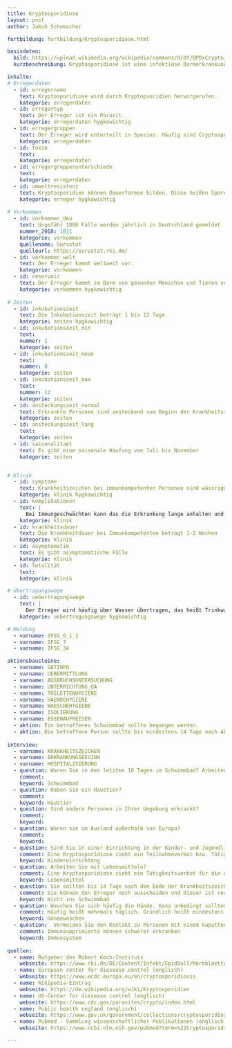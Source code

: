 ```yaml
---
title: Kryptosporidiose
layout: post
author: Jakob Schumacher

fortbildung: fortbildung/Kryptosporidiose.html

basisdaten:
  bild: https://upload.wikimedia.org/wikipedia/commons/d/df/DPDxCrypto_oo_DIC.jpg
  kurzbeschreibung: Kryptosporidiose ist eine infektiöse Darmerkrankung. Die Erkrankung wird durch Kryptopsoridien hervorgerufen. 

inhalte:  
# Erregerdaten
  - id: erregername
    text: Kryptosporidiose wird durch Kryptopsoridien hervorgerufen. 
    kategorie: erregerdaten
  - id: erregertyp
    text: Der Erreger ist ein Parasit.
    kategorie: erregerdaten hygkowichtig
  - id: erregergruppen
    text: Der Erreger wird unterteilt in Spezies. Häufig sind Cryptosporidium hominis und Cryptosporidium parvum.
    kategorie: erregerdaten
  - id: toxin
    text: 
    kategorie: erregerdaten
  - id: erregergruppenunterschiede
    text: 
    kategorie: erregerdaten 
  - id: umweltresistenz
    text: Kryptosporidien können Dauerformen bilden. Diese heißen Sporozoiten. Sie sind sehr widerstandsfähig.
    kategorie: erreger hygkowichtig
    
# Vorkommen
  - id: vorkommen_deu
    text: Ungefähr 1800 Fälle werden jährlich in Deutschland gemeldet
    nummer_2018: 1811
    kategorie: vorkommen
    quellename: Survstat
    quelleurl: https://survstat.rki.de/
  - id: vorkommen_welt
    text: Der Erreger kommt weltweit vor. 
    kategorie: vorkommen
  - id: reservoir
    text: Der Erreger kommt im Darm von gesunden Menschen und Tieren vor. In Europa kommt dies bei etwa 1-4% der Menschen vor. C. Parvum kommt bei Rindern, Pferden, Ziegen und Schafen vor. C. Homonis fast nur beim Menschen.
    kategorie: vorkommen hygkowichtig
      
# Zeiten
  - id: inkubationszeit
    text: Die Inkubationszeit beträgt 1 bis 12 Tage.
    kategorie: zeiten hygkowichtig
  - id: inkubationszeit_min
    text: 
    nummer: 1
    kategorie: zeiten
  - id: inkubationszeit_mean
    text: 
    nummer: 8
    kategorie: zeiten
  - id: inkubationszeit_max
    text:
    nummer: 12
    kategorie: zeiten
  - id: ansteckungszeit_normal
    text: Erkrankte Personen sind ansteckend vom Beginn der Krankheitszeichen bis Wochen nach Ende der Krankheitszeichen.
    kategorie: zeiten
  - id: ansteckungszeit_lang 
    text: 
    kategorie: zeiten
  - id: saisonalitaet
    text: Es gibt eine saisonale Häufung von Juli bis November
    kategorie: zeiten


# Klinik
  - id: symptome
    text: Krankheitszeichen bei immunkompetenten Personen sind wässriger Durchfall, Bauchschmerzen und Übelkeit.
    kategorie: klinik hygkowichtig
  - id: komplikationen
    text: |
      Bei Immungeschwächten kann das die Erkrankung lange anhalten und zu einer Exxikose führen. Bei AIDS Patienten kann es auch zu einer sekundär sklerosierenden Cholangitis kommen.
    kategorie: klinik 
  - id: krankheitsdauer
    text: Die Krankheitdauer bei Immunkompetenten beträgt 1-2 Wochen
    kategorie: klinik
  - id: asymptomatik
    text: Es gibt asymptomatische Fälle
    kategorie: klinik
  - id: letalität
    text: 
    kategorie: klinik 

# Übertragungswege
  - id: uebertragungswege
    text: | 
      Der Erreger wird häufig über Wasser übertragen, das heißt Trinkwasser und Badewasser. Die Erkrankung kann auch von Mensch-zu-Mensch, von Tier-zu-Mensch oder über Lebensmittel übertragen werden.
    kategorie: uebertragungswege hygkowichtig

# Meldung
  - varname: IFSG_6_1_2
  - varname: IFSG_7
  - varname: IFSG_34 

aktionsbausteine:
  - varname: GETINFO
  - varname: UEBERMITTLUNG
  - varname: AUSBRUCHSUNTERSUCHUNG
  - varname: UNTERRICHTUNG_GA
  - varname: TOILETTENHYGIENE
  - varname: HAENDEHYGIENE
  - varname: WAESCHEHYGIENE
  - varname: ISOLIERUNG
  - varname: ESSENAUFREISEN
  - aktion: Ein betroffenes Schwimmbad sollte begangen werden.
  - aktion: Die betroffene Person sollte bis mindestens 14 Tage nach Abklingen der Symptome nicht schwimmen gehen.
  
interview:     
  - varname: KRANKHEITSZEICHEN
  - varname: ERKRANKUNGSBEGINN
  - varname: HOSPITALISIERUNG
  - question: Waren Sie in den letzten 10 Tagen im Schwimmbad? Arbeiten Sie in einem Badebetrieb?
    comment:
    keyword: Schwimmbad
  - question: Haben Sie ein Haustier?
    comment:
    keyword: Haustier
  - question: Sind andere Personen in Ihrer Umgebung erkrankt?
    comment:
    keyword:
  - question: Waren sie im Ausland außerhalb von Europa?
    comment:
    keyword:
  - question: Sind Sie in einer Einrichtung in der Kinder- und Jugendliche betreut werden?
    comment: Eine Kryptosporidiose zieht ein Teilnahmeverbot bzw. Tätigkeitsverbot für Kindereinrichtungen nach sich
    keyword: Kindereinrichtung
  - question: Arbeiten Sie mit Lebensmitteln?
    comment: Eine Kryptosporidiose zieht ein Tätigkeitsverbot für die Arbeit mit Lebensmittel nach sich.
    keyword: Lebensmittel
  - question: Sie sollten bis 14 Tage nach dem Ende der Krankheitszeichen auf keinen Fall ins Schwimmbad gehen.
    comment: Sie können den Erreger noch ausscheiden und dieser ist resistent gegen Chlor.
    keyword: Nicht ins Schwimmbad
  - question: Waschen Sie sich häufig die Hände. Ganz unbedingt sollten Sie nach dem Toilettenbesuch und vor dem Essen die Hände waschen. Achten Sie auf eine gründliche Wäsche. Verwenden Sie Seife.
    comment: Häufig heißt mehrmals täglich. Gründlich heißt mindestens 30 Sekunden.
    keyword: Händewaschen
  - question:  Vermeiden Sie den Kontakt zu Personen mit einem kaputten Immunsystem. Das sind zum Beispiel Personen mit einer Krebserkrankung, Säuglinge und Menschen mit HIV oder anderen seltenen Erkrankungen die das Immunsystem betreffen.
    comment: Immunsupprimierte können schwerer erkranken
    keyword: Immunsystem
      
quellen:
  - name: Ratgeber des Robert Koch-Instituts
    webseite: https://www.rki.de/DE/Content/Infekt/EpidBull/Merkblaetter/Ratgeber_Kryptosporidiose.html
  - name: European center for diesease control (englisch)
    webseite: https://www.ecdc.europa.eu/en/cryptosporidiosis
  - name: Wikipedia-Eintrag
    webseite: https://de.wikipedia.org/wiki/Kryptosporidien
  - name: US-Center for diesease control (englisch)
    webseite: https://www.cdc.gov/parasites/crypto/index.html
  - name: Public health england (englisch)
    webseite: https://www.gov.uk/government/collections/cryptosporidiosis-guidance-data-and-analysis
  - name: Pubmed - Sammlung wissenschaftlicher Publikationen (englisch)
    webseite: https://www.ncbi.nlm.nih.gov/pubmed?term=%22Cryptosporidiosis%22%5BMesh%5D

---
```

